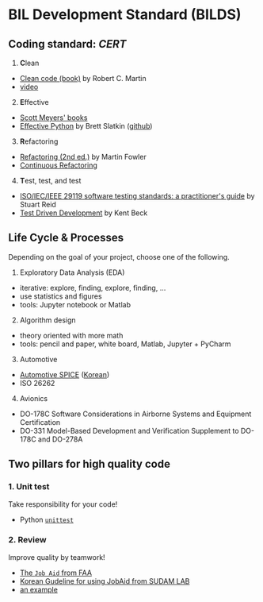 # BIL Development Standard (BILDS)


## Coding standard: *CERT*

1. **C**lean
 * [Clean code (book)](https://www.oreilly.com/library/view/clean-code/9780136083238) by Robert C. Martin
 * [video](https://www.oreilly.com/library/view/clean-code/9780134661742)
  
2. **E**ffective
 * [Scott Meyers' books](https://www.aristeia.com/books.html)
 * [Effective Python](https://effectivepython.com) by Brett Slatkin ([github](https://github.com/bslatkin/effectivepython))

3. **R**efactoring 
 * [Refactoring (2nd ed.)](https://martinfowler.com/books/refactoring.html) by Martin Fowler
 * [Continuous Refactoring](https://www.codit.eu/blog/continuous-refactoring/)

4. **T**est, test, and test
 * [ISO/IEC/IEEE 29119 software testing standards: a practitioner's guide](https://lib.inu.ac.kr/search/detail/CATCAZ000000823052) by Stuart Reid
 * [Test Driven Development](https://www.pearson.com/us/higher-education/program/Beck-Test-Driven-Development-By-Example/PGM206172.html) by Kent Beck
 
## Life Cycle & Processes 
Depending on the goal of your project, choose one of the following.

1. Exploratory Data Analysis (EDA)
 * iterative: explore, finding, explore, finding, ...
 * use statistics and figures
 * tools: Jupyter notebook or Matlab

2. Algorithm design 
 * theory oriented with more math
 * tools: pencil and paper, white board, Matlab, Jupyter + PyCharm
 
3. Automotive
 * [Automotive SPICE](http://www.automotivespice.com/fileadmin/software-download/Automotive_SPICE_PAM_30.pdf) ([Korean](http://www.automotivespice.com/fileadmin/software-download/AutomotiveSPICE_PAM_31_Korean.pdf))
 * ISO 26262
 
4. Avionics
 * DO-178C Software Considerations in Airborne Systems and Equipment Certification
 * DO-331 Model-Based Development and Verification Supplement to DO-178C and DO-278A



## Two pillars for high quality code

### 1. Unit test
Take responsibility for your code!


* Python [`unittest`](https://docs.python.org/3/library/unittest.html)

### 2. Review
Improve quality by teamwork!

* [The `Job Aid` from FAA](https://elsmar.com/elsmarqualityforum/attachments/jobaid-r1-1-pdf.14401)
* [Korean Gudeline for using JobAid from SUDAM LAB](https://imnow.tistory.com/entry/14-DO178-소프트웨어-리뷰Software-Review-–-Job-Aid-1)
* [an example](https://elsmar.com/elsmarqualityforum/attachments/jobaid-r1-1-pdf.14401/)
